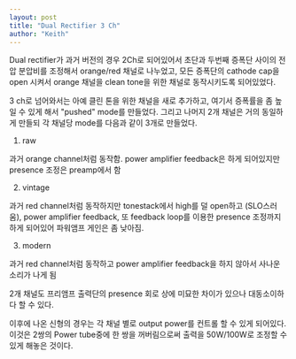 ```yaml
---
layout: post
title: "Dual Rectifier 3 Ch"
author: "Keith"
---
```



Dual rectifier가 과거 버전의 경우 2Ch로 되어있어서 초단과 두번째 증폭단 사이의 전압 분압비를 조정해서 orange/red 채널로 나누었고, 모든 증폭단의 cathode cap을 open 시켜서 orange 채널을 clean tone을 위한 채널로 동작시키도록 되어있었다.




3 ch로 넘어와서는 아예 클린 톤을 위한 채널을 새로 추가하고, 여기서 증폭률을 좀 높일 수 있게 해서 "pushed" mode를 만들었다. 그리고 나머지 2개 채널은 거의 동일하게 만들되 각 채널당 mode를 다음과 같이 3개로 만들었다.




1) raw




과거 orange channel처럼 동작함. power amplifier feedback은 하게 되어있지만 presence 조정은 preamp에서 함




2) vintage




과거 red channel처럼 동작하지만 tonestack에서 high를 덜 open하고 (SLO스러움), power amplifier feedback, 또 feedback loop를 이용한 presence 조정까지 하게 되어있어 파워앰프 게인은 좀 낮아짐.




3) modern




과거 red channel처럼 동작하고 power amplifier feedback을 하지 않아서 사나운 소리가 나게 됨




2개 채널도 프리앰프 출력단의 presence 회로 상에 미묘한 차이가 있으나 대동소이하다 할 수 있다. 




이후에 나온 신형의 경우는 각 채널 별로 output power를 컨트롤 할 수 있게 되어있다. 이것은 2쌍의 Power tube중에 한 쌍을 꺼버림으로써 출력을 50W/100W로 조정할 수 있게 해놓은 것이다.





